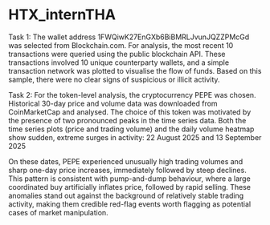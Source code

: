 # HTX_internTHA

Task 1: 
The wallet address 1FWQiwK27EnGXb6BiBMRLJvunJQZZPMcGd was selected from Blockchain.com. For analysis, the most recent 10 transactions were queried using the public blockchain API. These transactions involved 10 unique counterparty wallets, and a simple transaction network was plotted to visualise the flow of funds. Based on this sample, there were no clear signs of suspicious or illicit activity.

Task 2: 
For the token-level analysis, the cryptocurrency PEPE was chosen. Historical 30-day price and volume data was downloaded from CoinMarketCap and analysed. The choice of this token was motivated by the presence of two pronounced peaks in the time series data. Both the time series plots (price and trading volume) and the daily volume heatmap show sudden, extreme surges in activity: 22 August 2025 and 13 September 2025

On these dates, PEPE experienced unusually high trading volumes and sharp one-day price increases, immediately followed by steep declines. This pattern is consistent with pump-and-dump behaviour, where a large coordinated buy artificially inflates price, followed by rapid selling. These anomalies stand out against the background of relatively stable trading activity, making them credible red-flag events worth flagging as potential cases of market manipulation.
